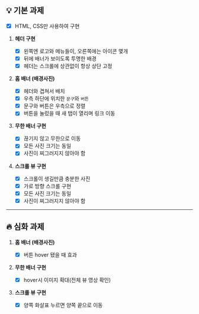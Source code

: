 ## 💡 기본 과제

- [x] HTML, CSS만 사용하여 구현

1. **헤더 구현**

   - [x] 왼쪽엔 로고와 메뉴들이, 오른쪽에는 아이콘 몇개
   - [x] 뒤에 배너가 보이도록 투명한 배경
   - [x] 헤더는 스크롤에 상관없이 항상 상단 고정

2. **홈 배너 (배경사진)**

   - [x] 헤더와 겹쳐서 배치
   - [x] 우측 하단에 위치한 `문구`와 `버튼`
   - [x] 문구와 버튼은 우측으로 정렬
   - [x] 버튼을 눌렀을 때 새 탭이 열리며 링크 이동

3. **무한 배너 구현**

   - [x] 끊기지 않고 무한으로 이동
   - [x] 모든 사진 크기는 동일
   - [x] 사진이 찌그러지지 않아야 함

4. **스크롤 뷰 구현**

   - [x] 스크롤이 생길만큼 충분한 사진
   - [x] 가로 방향 스크롤 구현
   - [x] 모든 사진 크기는 동일
   - [x] 사진이 찌그러지지 않아야 함

---

## 🔥 심화 과제

1. **홈 배너 (배경사진)**

   - [x] 버튼 hover 됐을 때 효과

2. **무한 배너 구현**

   - [x] hover시 이미지 확대(전체 뷰 영상 확인)

3. **스크롤 뷰 구현**

   - [x] 양쪽 화살표 누르면 양쪽 끝으로 이동

